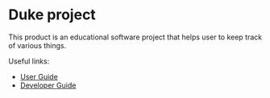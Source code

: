 # Duke project

This product is an educational software project that helps user to keep track of various things.


Useful links:
* [User Guide](https://linqing42.github.io/ip/UserGuide.html)
* [Developer Guide](https://linqing42.github.io/ip/DeveloperGuide.html)